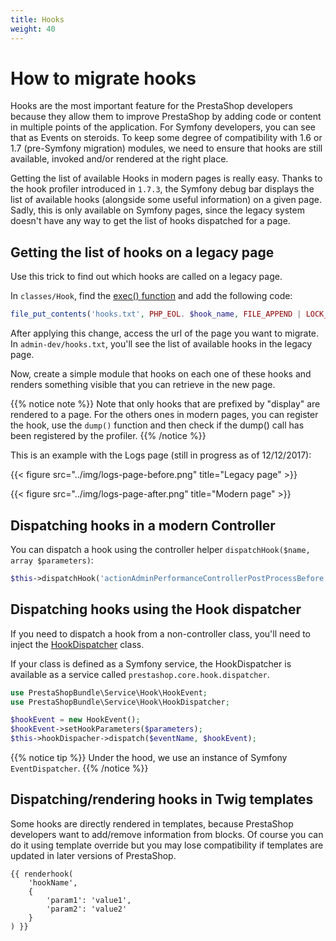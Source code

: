 ```yaml
---
title: Hooks
weight: 40
---
```


# How to migrate hooks

Hooks are the most important feature for the PrestaShop developers because they allow them to improve PrestaShop by adding code or content in multiple points of the application. For Symfony developers, you can see that as Events on steroids.
To keep some degree of compatibility with 1.6 or 1.7 (pre-Symfony migration) modules, we need to ensure that hooks are still available, invoked and/or rendered at the right place.

Getting the list of available Hooks in modern pages is really easy. Thanks to the hook profiler introduced in `1.7.3`, the Symfony debug bar displays the list of available hooks (alongside some useful information) on a given page. Sadly, this is only available on Symfony pages, since the legacy system doesn't have any way to get the list of hooks dispatched for a page.

## Getting the list of hooks on a legacy page

Use this trick to find out which hooks are called on a legacy page.

In ``classes/Hook``, find the [exec() function](https://github.com/PrestaShop/PrestaShop/blob/develop/classes/Hook.php#L733) and add the following code:

```php
file_put_contents('hooks.txt', PHP_EOL. $hook_name, FILE_APPEND | LOCK_EX);
```

After applying this change, access the url of the page you want to migrate. In ``admin-dev/hooks.txt``, you'll see the list of available hooks in the legacy page.
 
Now, create a simple module that hooks on each one of these hooks and renders something visible that you can retrieve in the new page.

{{% notice note %}}
Note that only hooks that are prefixed by "display" are rendered to a page. For the others ones in modern pages, you can register the hook, use the `dump()` function and then check if the dump() call has been registered by the profiler.
{{% /notice %}}

This is an example with the Logs page (still in progress as of 12/12/2017):

{{< figure src="../img/logs-page-before.png" title="Legacy page" >}}

{{< figure src="../img/logs-page-after.png" title="Modern page" >}}

## Dispatching hooks in a modern Controller

You can dispatch a hook using the controller helper `dispatchHook($name, array $parameters)`:

```php
$this->dispatchHook('actionAdminPerformanceControllerPostProcessBefore', array('controller' => $this));
```

## Dispatching hooks using the Hook dispatcher

If you need to dispatch a hook from a non-controller class, you'll need to inject the [HookDispatcher](https://github.com/PrestaShop/PrestaShop/blob/71ce2abf883c3d47e24e0aa07d461afb913d0511/src/PrestaShopBundle/Service/Hook/HookDispatcher.php) class.
 
If your class is defined as a Symfony service, the HookDispatcher is available as a service called `prestashop.core.hook.dispatcher`.

```php
use PrestaShopBundle\Service\Hook\HookEvent;
use PrestaShopBundle\Service\Hook\HookDispatcher;

$hookEvent = new HookEvent();
$hookEvent->setHookParameters($parameters);
$this->hookDispacher->dispatch($eventName, $hookEvent);
```

{{% notice tip %}}
Under the hood, we use an instance of Symfony `EventDispatcher`.
{{% /notice %}}

## Dispatching/rendering hooks in Twig templates

Some hooks are directly rendered in templates, because PrestaShop developers want to add/remove information from blocks. Of course you can do it using template override but you may lose compatibility if templates are updated in later versions of PrestaShop.

```twig
{{ renderhook(
    'hookName',
    {
        'param1': 'value1',
        'param2': 'value2'
    }
) }}
```

